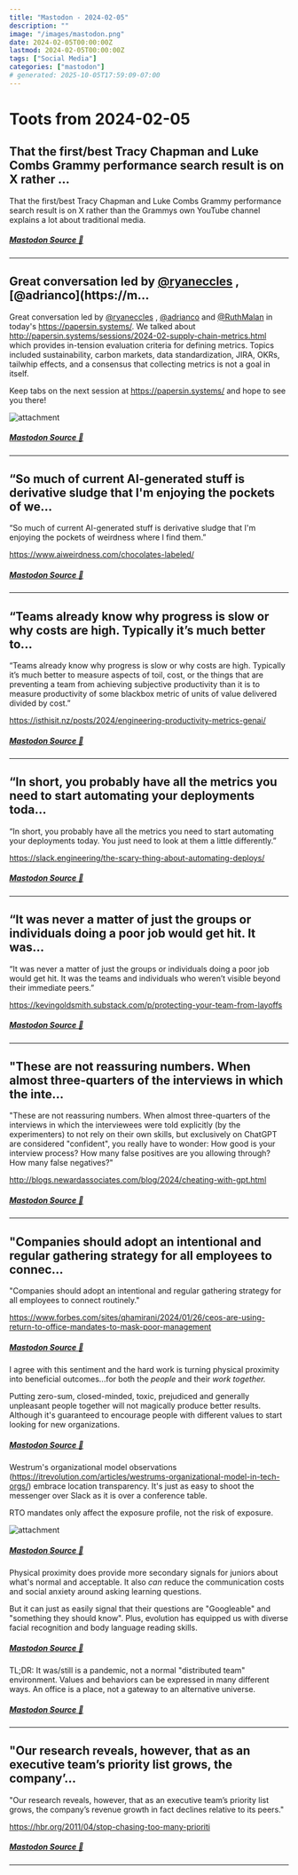 ```yaml
---
title: "Mastodon - 2024-02-05"
description: ""
image: "/images/mastodon.png"
date: 2024-02-05T00:00:00Z
lastmod: 2024-02-05T00:00:00Z
tags: ["Social Media"]
categories: ["mastodon"]
# generated: 2025-10-05T17:59:09-07:00
---
```


# Toots from 2024-02-05

## That the first/best Tracy Chapman and Luke Combs Grammy performance search result is on X rather ...

That the first/best Tracy Chapman and Luke Combs Grammy performance search result is on X rather than the Grammys own YouTube channel explains a lot about traditional media.

##### [Mastodon Source 🐘](https://hachyderm.io/@mweagle/111880697669296234)

---

## Great conversation led by [@ryaneccles](https://mstdn.social/@ryaneccles) , [@adrianco](https://m...

Great conversation led by [@ryaneccles](https://mstdn.social/@ryaneccles) , [@adrianco](https://mastodon.social/@adrianco) and [@RuthMalan](https://mastodon.social/@RuthMalan) in today's <https://papersin.systems/>. We talked about <http://papersin.systems/sessions/2024-02-supply-chain-metrics.html> which provides in-tension evaluation criteria for defining metrics. Topics included sustainability, carbon markets, data standardization, JIRA, OKRs, tailwhip effects, and a consensus that collecting metrics is not a goal in itself.

Keep tabs on the next session at <https://papersin.systems/> and hope to see you there!

![attachment](/mastodon/media/5dad4931cbf8de02.png)

##### [Mastodon Source 🐘](https://hachyderm.io/@mweagle/111880669684886081)

---

## “So much of current AI-generated stuff is derivative sludge that I'm enjoying the pockets of we...

“So much of current AI-generated stuff is derivative sludge that I'm enjoying the pockets of weirdness where I find them.”

<https://www.aiweirdness.com/chocolates-labeled/>

##### [Mastodon Source 🐘](https://hachyderm.io/@mweagle/111877523114137347)

---

## “Teams already know why progress is slow or why costs are high. Typically it’s much better to...

“Teams already know why progress is slow or why costs are high. Typically it’s much better to measure aspects of toil, cost, or the things that are preventing a team from achieving subjective productivity than it is to measure productivity of some blackbox metric of units of value delivered divided by cost.”

<https://isthisit.nz/posts/2024/engineering-productivity-metrics-genai/>

##### [Mastodon Source 🐘](https://hachyderm.io/@mweagle/111877449047322503)

---

## “In short, you probably have all the metrics you need to start automating your deployments toda...

“In short, you probably have all the metrics you need to start automating your deployments today. You just need to look at them a little differently.”

<https://slack.engineering/the-scary-thing-about-automating-deploys/>

##### [Mastodon Source 🐘](https://hachyderm.io/@mweagle/111877380793589928)

---

## “It was never a matter of just the groups or individuals doing a poor job would get hit. It was...

“It was never a matter of just the groups or individuals doing a poor job would get hit. It was the teams and individuals who weren’t visible beyond their immediate peers.”

<https://kevingoldsmith.substack.com/p/protecting-your-team-from-layoffs>

##### [Mastodon Source 🐘](https://hachyderm.io/@mweagle/111877345292080307)

---

## "These are not reassuring numbers. When almost three-quarters of the interviews in which the inte...

"These are not reassuring numbers. When almost three-quarters of the interviews in which the interviewees were told explicitly (by the experimenters) to not rely on their own skills, but exclusively on ChatGPT are considered "confident", you really have to wonder: How good is your interview process? How many false positives are you allowing through? How many false negatives?"

<http://blogs.newardassociates.com/blog/2024/cheating-with-gpt.html>

##### [Mastodon Source 🐘](https://hachyderm.io/@mweagle/111877219086191995)

---

## "Companies should adopt an intentional and regular gathering strategy for all employees to connec...

"Companies should adopt an intentional and regular gathering strategy for all employees to connect routinely."

<https://www.forbes.com/sites/qhamirani/2024/01/26/ceos-are-using-return-to-office-mandates-to-mask-poor-management>

##### [Mastodon Source 🐘](https://hachyderm.io/@mweagle/111877082191560481)

I agree with this sentiment and the hard work is turning physical proximity into beneficial outcomes...for both the *people* and their *work together.*

Putting zero-sum, closed-minded, toxic, prejudiced and generally unpleasant people together will not magically produce better results. Although it's guaranteed to encourage people with different values to start looking for new organizations.

##### [Mastodon Source 🐘](https://hachyderm.io/@mweagle/111877118326196378)

Westrum's organizational model observations (<https://itrevolution.com/articles/westrums-organizational-model-in-tech-orgs/>) embrace location transparency. It's just as easy to shoot the messenger over Slack as it is over a conference table.

RTO mandates only affect the exposure profile, not the risk of exposure.

![attachment](/mastodon/media/a23f186f18c5cf95.png)

##### [Mastodon Source 🐘](https://hachyderm.io/@mweagle/111877141020898685)

Physical proximity does provide more secondary signals for juniors about what's normal and acceptable. It also *can* reduce the communication costs and social anxiety around asking learning questions.

But it can just as easily signal that their questions are "Googleable" and "something they should know". Plus, evolution has equipped us with diverse facial recognition and body language reading skills.

##### [Mastodon Source 🐘](https://hachyderm.io/@mweagle/111877169547763012)

TL;DR: It was/still is a pandemic, not a normal "distributed team" environment. Values and behaviors can be expressed in many different ways. An office is a place, not a gateway to an alternative universe.

##### [Mastodon Source 🐘](https://hachyderm.io/@mweagle/111877179989411608)

---

## "Our research reveals, however, that as an executive team’s priority list grows, the company’...

"Our research reveals, however, that as an executive team’s priority list grows, the company’s revenue growth in fact declines relative to its peers."

<https://hbr.org/2011/04/stop-chasing-too-many-prioriti>

##### [Mastodon Source 🐘](https://hachyderm.io/@mweagle/111877016889677414)

---

